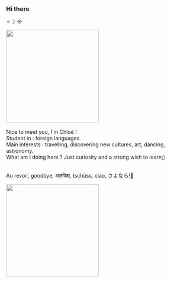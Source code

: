 ### Hi there 
 ✧☽ ☼
<br>
<div id="header" align="left">
  <img src= "https://media.giphy.com/media/Uz4cDaGXPxeuY/giphy.gif" Width= "250"/>
<div/>
<br>
Nice to meet you, I'm Chloé !
<br>
Student in : foreign languages.
<br>
Main interests : travelling, discovering new cultures, art, dancing, astronomy.
<br>
What am I doing here ? Just curiosity and a strong wish to learn;)
<br>
<br>
 
  Au revoir, goodbye, अलविदा, tschüss, ciao, さよなら!👋
<br> 
 
<img src= "https://media.giphy.com/media/C3gZCY92Cwyxq/giphy.gif" Width= "250"/>

